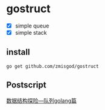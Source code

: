 # gostruct

- [x] simple queue
- [x] simple stack

## install

```
go get github.com/zmisgod/gostruct
```

## Postscript

<a href="https://zmis.me/detail_1378">数据结构探险—队列golang篇</a>